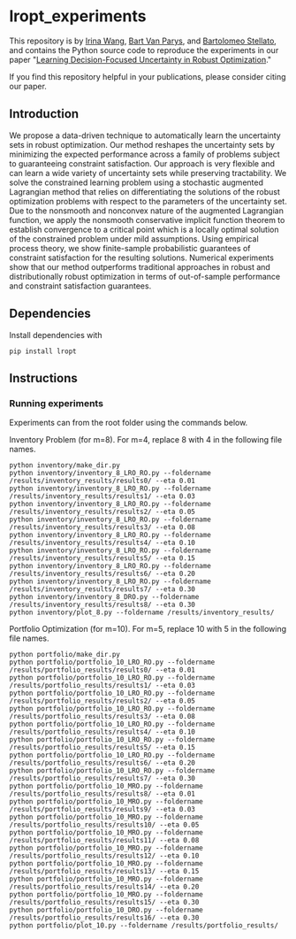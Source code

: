 # lropt_experiments
This repository is by
[Irina Wang](https://sites.google.com/view/irina-wang),
[Bart Van Parys](https://mitsloan.mit.edu/faculty/directory/bart-p-g-van-parys),
and [Bartolomeo Stellato](https://stellato.io/),
and contains the Python source code to
reproduce the experiments in our paper
"[Learning Decision-Focused Uncertainty in Robust Optimization]([http://arxiv.org/abs/](https://arxiv.org/abs/2305.19225))."

If you find this repository helpful in your publications,
please consider citing our paper.

## Introduction
We propose a data-driven technique to automatically learn the uncertainty sets in robust optimization.
Our method reshapes the uncertainty sets by minimizing the expected performance across a family of problems subject to guaranteeing constraint satisfaction. 
Our approach is very flexible and can learn a wide variety of uncertainty sets while preserving tractability.
We solve the constrained learning problem using a stochastic augmented Lagrangian method that relies on differentiating the solutions of the robust optimization problems with respect to the parameters of the uncertainty set.
Due to the nonsmooth and nonconvex nature of the augmented Lagrangian function, we apply the nonsmooth conservative implicit function theorem to establish convergence to a critical point which is a locally optimal solution of the constrained problem under mild assumptions.
Using empirical process theory, we show finite-sample probabilistic guarantees of constraint satisfaction for the resulting solutions.
Numerical experiments show that our method outperforms traditional approaches in robust and distributionally robust optimization in terms of out-of-sample performance and constraint satisfaction guarantees.

## Dependencies
Install dependencies with
```
pip install lropt
```

## Instructions
### Running experiments
Experiments can from the root folder using the commands below.

Inventory Problem (for m=8). For m=4, replace 8 with 4 in the following file names. 
```
python inventory/make_dir.py
python inventory/inventory_8_LRO_RO.py --foldername /results/inventory_results/results0/ --eta 0.01
python inventory/inventory_8_LRO_RO.py --foldername /results/inventory_results/results1/ --eta 0.03
python inventory/inventory_8_LRO_RO.py --foldername /results/inventory_results/results2/ --eta 0.05
python inventory/inventory_8_LRO_RO.py --foldername /results/inventory_results/results3/ --eta 0.08
python inventory/inventory_8_LRO_RO.py --foldername /results/inventory_results/results4/ --eta 0.10
python inventory/inventory_8_LRO_RO.py --foldername /results/inventory_results/results5/ --eta 0.15
python inventory/inventory_8_LRO_RO.py --foldername /results/inventory_results/results6/ --eta 0.20
python inventory/inventory_8_LRO_RO.py --foldername /results/inventory_results/results7/ --eta 0.30
python inventory/inventory_8_DRO.py --foldername /results/inventory_results/results8/ --eta 0.30
python inventory/plot_8.py --foldername /results/inventory_results/
```
Portfolio Optimization (for m=10). For m=5, replace 10 with 5 in the following file names. 
```
python portfolio/make_dir.py
python portfolio/portfolio_10_LRO_RO.py --foldername /results/portfolio_results/results0/ --eta 0.01
python portfolio/portfolio_10_LRO_RO.py --foldername /results/portfolio_results/results1/ --eta 0.03
python portfolio/portfolio_10_LRO_RO.py --foldername /results/portfolio_results/results2/ --eta 0.05
python portfolio/portfolio_10_LRO_RO.py --foldername /results/portfolio_results/results3/ --eta 0.08
python portfolio/portfolio_10_LRO_RO.py --foldername /results/portfolio_results/results4/ --eta 0.10
python portfolio/portfolio_10_LRO_RO.py --foldername /results/portfolio_results/results5/ --eta 0.15
python portfolio/portfolio_10_LRO_RO.py --foldername /results/portfolio_results/results6/ --eta 0.20
python portfolio/portfolio_10_LRO_RO.py --foldername /results/portfolio_results/results7/ --eta 0.30
python portfolio/portfolio_10_MRO.py --foldername /results/portfolio_results/results8/ --eta 0.01
python portfolio/portfolio_10_MRO.py --foldername /results/portfolio_results/results9/ --eta 0.03
python portfolio/portfolio_10_MRO.py --foldername /results/portfolio_results/results10/ --eta 0.05
python portfolio/portfolio_10_MRO.py --foldername /results/portfolio_results/results11/ --eta 0.08
python portfolio/portfolio_10_MRO.py --foldername /results/portfolio_results/results12/ --eta 0.10
python portfolio/portfolio_10_MRO.py --foldername /results/portfolio_results/results13/ --eta 0.15
python portfolio/portfolio_10_MRO.py --foldername /results/portfolio_results/results14/ --eta 0.20
python portfolio/portfolio_10_MRO.py --foldername /results/portfolio_results/results15/ --eta 0.30
python portfolio/portfolio_10_DRO.py --foldername /results/portfolio_results/results16/ --eta 0.30
python portfolio/plot_10.py --foldername /results/portfolio_results/
```
